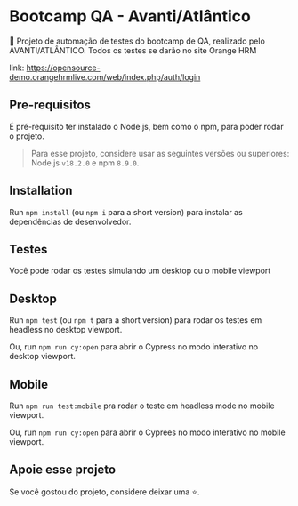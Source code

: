 # Bootcamp QA - Avanti/Atlântico

🚀 Projeto de automação de testes do bootcamp de QA, realizado pelo AVANTI/ATLÂNTICO. Todos os testes se darão no site Orange HRM

link: https://opensource-demo.orangehrmlive.com/web/index.php/auth/login

## Pre-requisitos

É pré-requisito ter instalado o Node.js, bem como o npm, para poder rodar o projeto.

> Para esse projeto, considere usar as seguintes versões ou superiores: Node.js `v18.2.0` e npm `8.9.0`. 

## Installation

Run `npm install` (ou `npm i` para a short version) para instalar as dependências de desenvolvedor.

## Testes

Você pode rodar os testes simulando um desktop ou o mobile viewport

## Desktop

Run `npm test` (ou `npm t` para a short version) para rodar os testes em headless
no desktop viewport.

Ou, run `npm run cy:open` para abrir o Cypress no modo interativo no desktop viewport.

## Mobile

Run `npm run test:mobile` pra rodar o teste em headless mode no mobile viewport.

Ou, run `npm run cy:open` para abrir o Cyprees no modo interativo no mobile viewport.

## Apoie esse projeto

Se você gostou do projeto, considere deixar uma ⭐.
